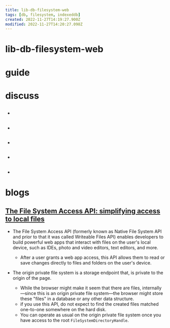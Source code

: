 ```yaml
---
title: lib-db-filesystem-web
tags: [db, filesystem, indexeddb]
created: 2022-11-27T14:19:27.900Z
modified: 2022-11-27T14:20:27.098Z
---
```


# lib-db-filesystem-web

# guide

# discuss
- ## 

- ## 

- ## 

- ## 

- ## 
# blogs

## [The File System Access API: simplifying access to local files](https://web.dev/file-system-access/)

- The File System Access API (formerly known as Native File System API and prior to that it was called Writeable Files API) enables developers to build powerful web apps that interact with files on the user's local device, such as IDEs, photo and video editors, text editors, and more.
  - After a user grants a web app access, this API allows them to read or save changes directly to files and folders on the user's device.

- The origin private file system is a storage endpoint that, is private to the origin of the page.
  - While the browser might make it seem that there are files, internally—since this is an origin private file system—the browser might store these "files" in a database or any other data structure. 
  - if you use this API, do not expect to find the created files matched one-to-one somewhere on the hard disk. 
  - You can operate as usual on the origin private file system once you have access to the root `FileSystemDirectoryHandle`.
